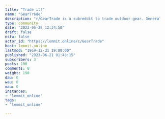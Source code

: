 ```yaml
---
title: "Trade it!" 
name: "GearTrade"
description: "r/GearTrade is a subreddit to trade outdoor gear. Generally, this includes things related to hiking, camping, backpacking, skiing, hunting, and..."
type: community
date: "2023-06-29 12:34:50"
draft: false
nsfw: false
actor_id: "https://lemmit.online/c/GearTrade"
host: lemmit.online
lastmod: "1969-12-31 19:00:00"
published: "2023-06-21 01:43:15"
subscribers: 3
posts: 190
comments: 0
weight: 190
dau: 0
wau: 0
mau: 0
instances:
- "lemmit_online"
tags: 
- "lemmit_online"

---
```

